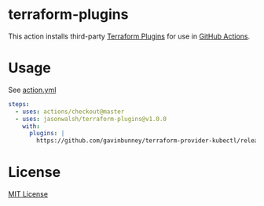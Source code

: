 # terraform-plugins

This action installs third-party [Terraform Plugins](https://www.terraform.io/docs/plugins/index.html) for use in [GitHub Actions](https://github.com/features/actions).

# Usage

See [action.yml](action.yml)

```yaml
steps:
  - uses: actions/checkout@master
  - uses: jasonwalsh/terraform-plugins@v1.0.0
    with:
      plugins: |
        https://github.com/gavinbunney/terraform-provider-kubectl/releases/download/v1.4.2/terraform-provider-kubectl-linux-amd64
```

# License

[MIT License](LICENSE)
